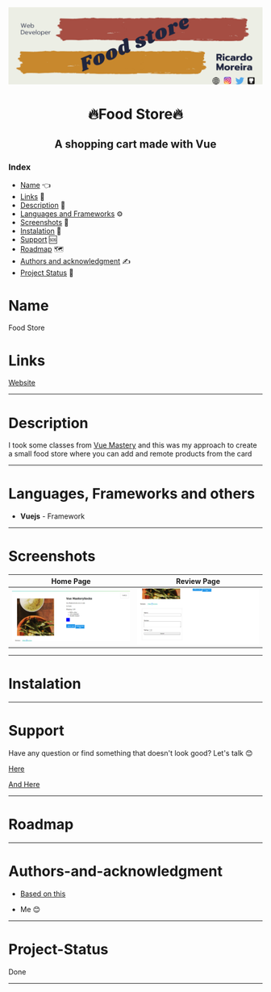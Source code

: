 [![Social banner for mugas](./assets/food_Store_banner.png)](http://ricardomoreira.io/)

<h1 align="center"> 🔥Food Store🔥</h1>

<h2 align="center"> A shopping cart made with Vue</h2>

### Index

* [Name](#Name) 👈
* [Links](#Links) 🔗
* [Description](#Description) 📖
* [Languages and Frameworks](####Languages-and-Frameworks) ⚙️
* [Screenshots](#Screenshots) 📱
* [Instalation](#Instalation) 🧩
* [Support](#Support) 🆘
* [Roadmap](#Roadmap) 🗺️
* [Authors and acknowledgment](####Authors-and-acknowledgment) ✍️
* [Project Status](#Project-Status) 📜

# Name

Food Store

# Links

[Website](https://tender-borg-e6db6e.netlify.app/)

___

# Description

I took some classes from [Vue Mastery](https://www.vuemastery.com/) and this was my approach to create a small food store where you can add and remote products from the card

___

# Languages, Frameworks and others

* **Vuejs** - Framework

____

# Screenshots

Home Page         |  Review Page
:-------------------------:|:-------------------------:
![](./assets/screenshot.png)  |  ![](./assets/screenshot1.png)

____

# Instalation

___

# Support

Have any question or find something that doesn't look good? Let's talk 😊

[Here](https://github.com/mugas)

[And Here](https://www.ricardomoreira.io/about)

____

# Roadmap

____

# Authors-and-acknowledgment

* [Based on this](https://www.vuemastery.com/)

* Me 😊

____

# Project-Status  

Done

____
